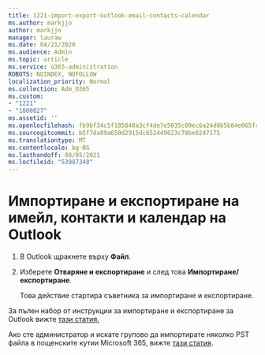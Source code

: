 ```yaml
---
title: 1221-import-export-outlook-email-contacts-calendar
ms.author: markjjo
author: markjjo
manager: lauraw
ms.date: 04/21/2020
ms.audience: Admin
ms.topic: article
ms.service: o365-administration
ROBOTS: NOINDEX, NOFOLLOW
localization_priority: Normal
ms.collection: Adm_O365
ms.custom:
- "1221"
- "1800027"
ms.assetid: ''
ms.openlocfilehash: fb9bf34c5f185848a3cf4de7e5035c09ec6a24d0b5b84e065fcc9cd16e7e276d
ms.sourcegitcommit: b5f7da89a650d2915dc652449623c78be6247175
ms.translationtype: MT
ms.contentlocale: bg-BG
ms.lasthandoff: 08/05/2021
ms.locfileid: "53987348"
---
```

# <a name="import-and-export-outlook-email-contacts-and-calendar-items"></a>Импортиране и експортиране на имейл, контакти и календар на Outlook

1. В Outlook щракнете върху **Файл**.

2. Изберете **Отваряне и експортиране** и след това **Импортиране/експортиране**.

    Това действие стартира съветника за импортиране и експортиране.

За пълен набор от инструкции за импортиране и експортиране за Outlook вижте [тази статия.](https://support.office.com/article/import-and-export-outlook-email-contacts-and-calendar-92577192-3881-4502-b79d-c3bbada6c8ef)

Ако сте администратор и искате групово да импортирате няколко PST файла в пощенските кутии Microsoft 365, вижте [тази статия](https://docs.microsoft.com/microsoft-365/security/office-365-security/use-dkim-to-validate-outbound-email).